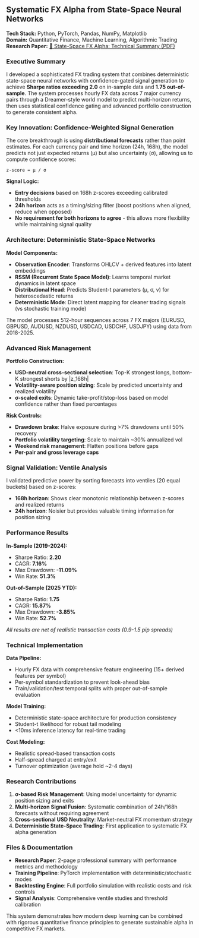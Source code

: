 ## Systematic FX Alpha from State-Space Neural Networks

**Tech Stack:** Python, PyTorch, Pandas, NumPy, Matplotlib  
**Domain:** Quantitative Finance, Machine Learning, Algorithmic Trading  
**Research Paper:** [📄 State-Space FX Alpha: Technical Summary (PDF)](/pdf/systematic_fx_trading.pdf)

### Executive Summary

I developed a sophisticated FX trading system that combines deterministic state-space neural networks with confidence-gated signal generation to achieve **Sharpe ratios exceeding 2.0** on in-sample data and **1.75 out-of-sample**. The system processes hourly FX data across 7 major currency pairs through a Dreamer-style world model to predict multi-horizon returns, then uses statistical confidence gating and advanced portfolio construction to generate consistent alpha.

### Key Innovation: Confidence-Weighted Signal Generation

The core breakthrough is using **distributional forecasts** rather than point estimates. For each currency pair and time horizon (24h, 168h), the model predicts not just expected returns (μ) but also uncertainty (σ), allowing us to compute confidence scores:

```
z-score = μ / σ
```

**Signal Logic:**
- **Entry decisions** based on 168h z-scores exceeding calibrated thresholds
- **24h horizon** acts as a timing/sizing filter (boost positions when aligned, reduce when opposed)
- **No requirement for both horizons to agree** - this allows more flexibility while maintaining signal quality

### Architecture: Deterministic State-Space Networks

**Model Components:**
- **Observation Encoder**: Transforms OHLCV + derived features into latent embeddings
- **RSSM (Recurrent State Space Model)**: Learns temporal market dynamics in latent space  
- **Distributional Head**: Predicts Student-t parameters (μ, σ, ν) for heteroscedastic returns
- **Deterministic Mode**: Direct latent mapping for cleaner trading signals (vs stochastic training mode)

The model processes 512-hour sequences across 7 FX majors (EURUSD, GBPUSD, AUDUSD, NZDUSD, USDCAD, USDCHF, USDJPY) using data from 2018-2025.

### Advanced Risk Management

**Portfolio Construction:**
- **USD-neutral cross-sectional selection**: Top-K strongest longs, bottom-K strongest shorts by |z_168h|
- **Volatility-aware position sizing**: Scale by predicted uncertainty and realized volatility
- **σ-scaled exits**: Dynamic take-profit/stop-loss based on model confidence rather than fixed percentages

**Risk Controls:**
- **Drawdown brake**: Halve exposure during >7% drawdowns until 50% recovery
- **Portfolio volatility targeting**: Scale to maintain ~30% annualized vol
- **Weekend risk management**: Flatten positions before gaps
- **Per-pair and gross leverage caps**

### Signal Validation: Ventile Analysis

I validated predictive power by sorting forecasts into ventiles (20 equal buckets) based on z-scores:
- **168h horizon**: Shows clear monotonic relationship between z-scores and realized returns
- **24h horizon**: Noisier but provides valuable timing information for position sizing

### Performance Results

**In-Sample (2019-2024):**
- Sharpe Ratio: **2.20**
- CAGR: **7.16%**  
- Max Drawdown: **-11.09%**
- Win Rate: **51.3%**

**Out-of-Sample (2025 YTD):**
- Sharpe Ratio: **1.75** 
- CAGR: **15.87%**
- Max Drawdown: **-3.85%**
- Win Rate: **52.7%**

*All results are net of realistic transaction costs (0.9-1.5 pip spreads)*

### Technical Implementation

**Data Pipeline:**
- Hourly FX data with comprehensive feature engineering (15+ derived features per symbol)
- Per-symbol standardization to prevent look-ahead bias
- Train/validation/test temporal splits with proper out-of-sample evaluation

**Model Training:**
- Deterministic state-space architecture for production consistency
- Student-t likelihood for robust tail modeling
- <10ms inference latency for real-time trading

**Cost Modeling:**
- Realistic spread-based transaction costs
- Half-spread charged at entry/exit
- Turnover optimization (average hold ~2-4 days)

### Research Contributions

1. **σ-based Risk Management**: Using model uncertainty for dynamic position sizing and exits
2. **Multi-horizon Signal Fusion**: Systematic combination of 24h/168h forecasts without requiring agreement
3. **Cross-sectional USD Neutrality**: Market-neutral FX momentum strategy
4. **Deterministic State-Space Trading**: First application to systematic FX alpha generation

### Files & Documentation

- **Research Paper**: 2-page professional summary with performance metrics and methodology
- **Training Pipeline**: PyTorch implementation with deterministic/stochastic modes
- **Backtesting Engine**: Full portfolio simulation with realistic costs and risk controls
- **Signal Analysis**: Comprehensive ventile studies and threshold calibration

This system demonstrates how modern deep learning can be combined with rigorous quantitative finance principles to generate sustainable alpha in competitive FX markets.
